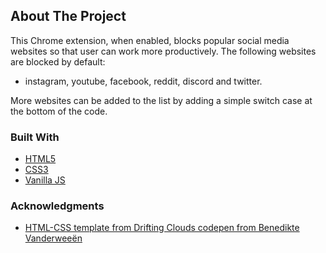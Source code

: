 ## About The Project
This Chrome extension, when enabled, blocks popular social media websites 
so that user can work more productively.
The following websites are blocked by default:
* instagram, youtube, facebook, reddit, discord and twitter.

More websites can be added to the list by adding a simple switch case at 
the bottom of the code. 

### Built With
* [HTML5](https://developer.mozilla.org/en-US/docs/Glossary/HTML5)
* [CSS3](https://www.w3.org/Style/CSS/Overview.en.html)
* [Vanilla JS](https://developer.mozilla.org/en-US/docs/Web/JavaScript)

### Acknowledgments
* [HTML-CSS template from Drifting Clouds codepen from Benedikte Vanderweeën](https://codepen.io/Benedikte/pen/jOmPKb)
